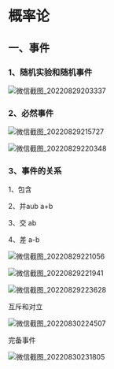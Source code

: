# 概率论

## 一、事件

### 1、随机实验和随机事件

![微信截图_20220829203337](C:\Users\waili\Desktop\usual\微信截图\概率论\微信截图_20220829203337.png)



### 2、必然事件

![微信截图_20220829215727](C:\Users\waili\Desktop\usual\微信截图\概率论\微信截图_20220829215727.png)

![微信截图_20220829220348](C:\Users\waili\Desktop\usual\微信截图\概率论\微信截图_20220829220348.png)





### 3、事件的关系

1、包含

2、并aub   a+b

3、交  ab

4、差  a-b



![微信截图_20220829221056](C:\Users\waili\Desktop\usual\微信截图\概率论\微信截图_20220829221056.png)

![微信截图_20220829221941](C:\Users\waili\Desktop\usual\微信截图\概率论\微信截图_20220829221941.png)

![微信截图_20220829223628](C:\Users\waili\Desktop\usual\微信截图\概率论\微信截图_20220829223628.png)





互斥和对立

![微信截图_20220830224507](C:\Users\waili\Desktop\usual\微信截图\概率论\微信截图_20220830224507.png)





完备事件

![微信截图_20220830231805](C:\Users\waili\Desktop\usual\微信截图\概率论\微信截图_20220830231805.png)



